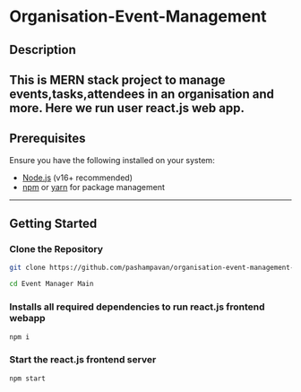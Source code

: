 # Organisation-Event-Management

## Description
This is MERN stack project to manage events,tasks,attendees in an organisation and more. Here we run user react.js web app.
---

## Prerequisites
Ensure you have the following installed on your system:
- [Node.js](https://nodejs.org/) (v16+ recommended)
- [npm](https://www.npmjs.com/) or [yarn](https://yarnpkg.com/) for package management

---

## Getting Started

### Clone the Repository
```bash
git clone https://github.com/pashampavan/organisation-event-management-main.git
```

```bash
cd Event Manager Main
```

### Installs all required dependencies to run react.js frontend webapp
```bash
npm i
```
### Start the react.js frontend server
```bash
npm start
```

